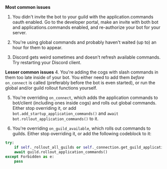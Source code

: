 __Most common issues__
1. You didn't invite the bot to your guild with the application.commands oauth enabled. Go to the developer portal, make an invite with both bot and applications.commands enabled, and re-authorize your bot for your server.

2. You're using global commands and probably haven't waited (up to) an hour for them to appear.

3. Discord gets weird sometimes and doesn't refresh available commands. Try restarting your Discord client.

__Lesser common issues__
4. You're adding the cogs with slash commands in them too late inside of your bot. You either need to add them _before_ `on_connect` is called (preferably before the bot is even started), or run the global and/or guild rollout functions yourself.

5. You're overriding `on_connect`, which adds the application commands to bot/client (including ones inside cogs) and rolls out global commands. Either stop overriding it, or add `bot.add_startup_application_commands()` and `await bot.rollout_application_commands()` to it.

6. You're overriding `on_guild_available`, which rolls out commands to guilds. Either stop overriding it, or add the following codeblock to it:
```py
try:
    if self._rollout_all_guilds or self._connection.get_guild_application_commands(guild.id, rollout=True):
    await guild.rollout_application_commands()
except Forbidden as e:
    pass
```
